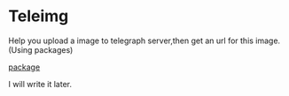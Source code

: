 # Teleimg

Help you upload a image to telegraph server,then get an url for this image.
(Using packages)

[package](https://github.com)

I will write it later.